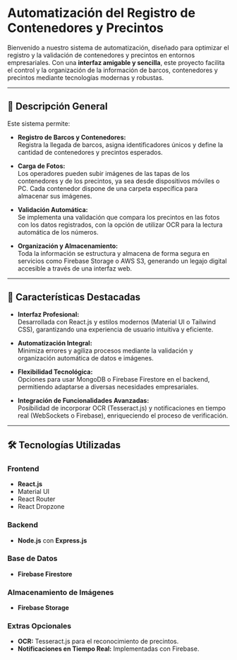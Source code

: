# Automatización del Registro de Contenedores y Precintos

Bienvenido a nuestro sistema de automatización, diseñado para optimizar el registro y la validación de contenedores y precintos en entornos empresariales. Con una **interfaz amigable y sencilla**, este proyecto facilita el control y la organización de la información de barcos, contenedores y precintos mediante tecnologías modernas y robustas.

---

## 🚢 Descripción General

Este sistema permite:

- **Registro de Barcos y Contenedores:**  
  Registra la llegada de barcos, asigna identificadores únicos y define la cantidad de contenedores y precintos esperados.

- **Carga de Fotos:**  
  Los operadores pueden subir imágenes de las tapas de los contenedores y de los precintos, ya sea desde dispositivos móviles o PC. Cada contenedor dispone de una carpeta específica para almacenar sus imágenes.

- **Validación Automática:**  
  Se implementa una validación que compara los precintos en las fotos con los datos registrados, con la opción de utilizar OCR para la lectura automática de los números.

- **Organización y Almacenamiento:**  
  Toda la información se estructura y almacena de forma segura en servicios como Firebase Storage o AWS S3, generando un legajo digital accesible a través de una interfaz web.

---

## 🔧 Características Destacadas

- **Interfaz Profesional:**  
  Desarrollada con React.js y estilos modernos (Material UI o Tailwind CSS), garantizando una experiencia de usuario intuitiva y eficiente.

- **Automatización Integral:**  
  Minimiza errores y agiliza procesos mediante la validación y organización automática de datos e imágenes.

- **Flexibilidad Tecnológica:**  
  Opciones para usar MongoDB o Firebase Firestore en el backend, permitiendo adaptarse a diversas necesidades empresariales.

- **Integración de Funcionalidades Avanzadas:**  
  Posibilidad de incorporar OCR (Tesseract.js) y notificaciones en tiempo real (WebSockets o Firebase), enriqueciendo el proceso de verificación.

---

## 🛠 Tecnologías Utilizadas

### Frontend
- **React.js**
- Material UI 
- React Router
- React Dropzone

### Backend
- **Node.js** con **Express.js**

### Base de Datos
- **Firebase Firestore**

### Almacenamiento de Imágenes
- **Firebase Storage**

### Extras Opcionales
- **OCR:** Tesseract.js para el reconocimiento de precintos.
- **Notificaciones en Tiempo Real:** Implementadas con Firebase.

